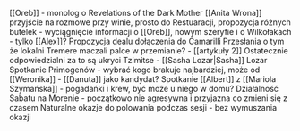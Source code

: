 [[Oreb]] - monolog o Revelations of the Dark Mother
[[Anita Wrona]] przyjście na rozmowe przy winie, prosto do Restuaracji, propozycja różnych butelek - wyciągnięcie informacji o [[Oreb]], nowym szeryfie i o Wilkołakach - tylko [[Alex]]? Propozycja dealu dołączenia do Camarilli
Przesłania o tym że lokalni Tremere maczali palce w przemianie? - [[artykuły 2]]
Ostatecznie odpowiedzialni za to są ukryci Tzimitse - [[Sasha Lozar|Sasha]] Lozar
Spotkanie Primogenów - wybrać kogo brakuje najbardziej, może od [[Weronika]] - [[Danuta]] jako kandydat?
Spotkanie [[Albert]] z [[Mariola Szymańska]] - pogadańki i krew, być może u niego w domu?
Działalność Sabatu na Morenie - początkowo nie agresywna i przyjazna co zmieni się z czasem
Naturalne okazje do polowania podczas sesji - bez wymuszania okazji